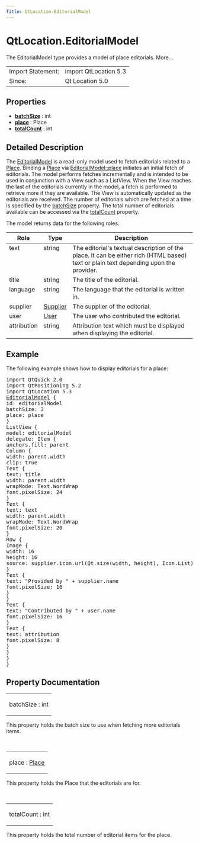 ```yaml
---
Title: QtLocation.EditorialModel
---
```


# QtLocation.EditorialModel

<span class="subtitle"></span>
<!-- $$$EditorialModel-brief -->
<p>The EditorialModel type provides a model of place editorials. More...</p>
<!-- @@@EditorialModel -->
<table class="alignedsummary">
<tr><td class="memItemLeft rightAlign topAlign"> Import Statement:</td><td class="memItemRight bottomAlign"> import QtLocation 5.3</td></tr><tr><td class="memItemLeft rightAlign topAlign"> Since:</td><td class="memItemRight bottomAlign">  Qt Location 5.0</td></tr></table><ul>
</ul>
<h2 id="properties">Properties</h2>
<ul>
<li class="fn"><b><b><a href="#batchSize-prop">batchSize</a></b></b> : int</li>
<li class="fn"><b><b><a href="#place-prop">place</a></b></b> : Place</li>
<li class="fn"><b><b><a href="#totalCount-prop">totalCount</a></b></b> : int</li>
</ul>
<!-- $$$EditorialModel-description -->
<h2 id="details">Detailed Description</h2>
</p>
<p>The <a href="index.html">EditorialModel</a> is a read-only model used to fetch editorials related to a <a href="QtLocation.location-cpp-qml.md#place">Place</a>. Binding a <a href="QtLocation.location-cpp-qml.md#place">Place</a> via <a href="#place-prop">EditorialModel::place</a> initiates an initial fetch of editorials. The model performs fetches incrementally and is intended to be used in conjunction with a View such as a ListView. When the View reaches the last of the editorials currently in the model, a fetch is performed to retrieve more if they are available. The View is automatically updated as the editorials are received. The number of editorials which are fetched at a time is specified by the <a href="#batchSize-prop">batchSize</a> property. The total number of editorials available can be accessed via the <a href="#totalCount-prop">totalCount</a> property.</p>
<p>The model returns data for the following roles:</p>
<table class="generic">
<thead><tr class="qt-style"><th >Role</th><th >Type</th><th >Description</th></tr></thead>
<tr valign="top"><td >text</td><td >string</td><td >The editorial's textual description of the place. It can be either rich (HTML based) text or plain text depending upon the provider.</td></tr>
<tr valign="top"><td >title</td><td >string</td><td >The title of the editorial.</td></tr>
<tr valign="top"><td >language</td><td >string</td><td >The language that the editorial is written in.</td></tr>
<tr valign="top"><td >supplier</td><td ><a href="QtLocation.Supplier.md">Supplier</a></td><td >The supplier of the editorial.</td></tr>
<tr valign="top"><td >user</td><td ><a href="QtLocation.User.md">User</a></td><td >The user who contributed the editorial.</td></tr>
<tr valign="top"><td >attribution</td><td >string</td><td >Attribution text which must be displayed when displaying the editorial.</td></tr>
</table>
<h2 id="example">Example</h2>
<p>The following example shows how to display editorials for a place:</p>
<pre class="qml">import QtQuick 2.0
import QtPositioning 5.2
import QtLocation 5.3
<span class="type"><a href="index.html">EditorialModel</a></span> {
<span class="name">id</span>: <span class="name">editorialModel</span>
<span class="name">batchSize</span>: <span class="number">3</span>
<span class="name">place</span>: <span class="name">place</span>
}
<span class="type">ListView</span> {
<span class="name">model</span>: <span class="name">editorialModel</span>
<span class="name">delegate</span>: <span class="name">Item</span> {
<span class="name">anchors</span>.fill: <span class="name">parent</span>
<span class="type">Column</span> {
<span class="name">width</span>: <span class="name">parent</span>.<span class="name">width</span>
<span class="name">clip</span>: <span class="number">true</span>
<span class="type">Text</span> {
<span class="name">text</span>: <span class="name">title</span>
<span class="name">width</span>: <span class="name">parent</span>.<span class="name">width</span>
<span class="name">wrapMode</span>: <span class="name">Text</span>.<span class="name">WordWrap</span>
<span class="name">font</span>.pixelSize: <span class="number">24</span>
}
<span class="type">Text</span> {
<span class="name">text</span>: <span class="name">text</span>
<span class="name">width</span>: <span class="name">parent</span>.<span class="name">width</span>
<span class="name">wrapMode</span>: <span class="name">Text</span>.<span class="name">WordWrap</span>
<span class="name">font</span>.pixelSize: <span class="number">20</span>
}
<span class="type">Row</span> {
<span class="type">Image</span> {
<span class="name">width</span>: <span class="number">16</span>
<span class="name">height</span>: <span class="number">16</span>
<span class="name">source</span>: <span class="name">supplier</span>.<span class="name">icon</span>.<span class="name">url</span>(<span class="name">Qt</span>.<span class="name">size</span>(<span class="name">width</span>, <span class="name">height</span>), <span class="name">Icon</span>.<span class="name">List</span>)
}
<span class="type">Text</span> {
<span class="name">text</span>: <span class="string">&quot;Provided by &quot;</span> <span class="operator">+</span> <span class="name">supplier</span>.<span class="name">name</span>
<span class="name">font</span>.pixelSize: <span class="number">16</span>
}
}
<span class="type">Text</span> {
<span class="name">text</span>: <span class="string">&quot;Contributed by &quot;</span> <span class="operator">+</span> <span class="name">user</span>.<span class="name">name</span>
<span class="name">font</span>.pixelSize: <span class="number">16</span>
}
<span class="type">Text</span> {
<span class="name">text</span>: <span class="name">attribution</span>
<span class="name">font</span>.pixelSize: <span class="number">8</span>
}
}
}
}</pre>
<!-- @@@EditorialModel -->
<h2>Property Documentation</h2>
<!-- $$$batchSize -->
<table class="qmlname"><tr valign="top" id="batchSize-prop"><td class="tblQmlPropNode"><p><span class="name">batchSize</span> : <span class="type">int</span></p></td></tr></table><p>This property holds the batch size to use when fetching more editorials items.</p>
<!-- @@@batchSize -->
<br/>
<!-- $$$place -->
<table class="qmlname"><tr valign="top" id="place-prop"><td class="tblQmlPropNode"><p><span class="name">place</span> : <span class="type"><a href="QtLocation.Place.md">Place</a></span></p></td></tr></table><p>This property holds the Place that the editorials are for.</p>
<!-- @@@place -->
<br/>
<!-- $$$totalCount -->
<table class="qmlname"><tr valign="top" id="totalCount-prop"><td class="tblQmlPropNode"><p><span class="name">totalCount</span> : <span class="type">int</span></p></td></tr></table><p>This property holds the total number of editorial items for the place.</p>
<!-- @@@totalCount -->
<br/>
